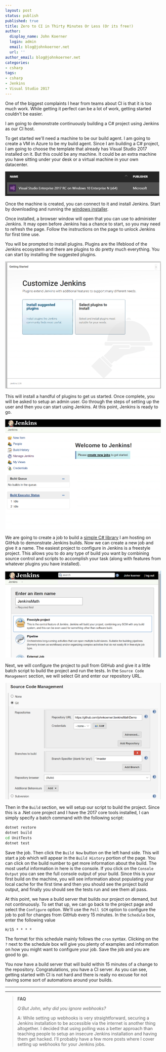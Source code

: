 ```yaml
---
layout: post
status: publish
published: true
title: Zero to CI in Thirty Minutes Or Less (Or its free!)
author:
  display_name: John Koerner
  login: admin
  email: blog@johnkoerner.net
  url: ''
author_email: blog@johnkoerner.net
categories:
- csharp
tags:
- csharp
- Jenkins
- Visual Studio 2017
---
```

One of the biggest complaints I hear from teams about CI is that it is too much work.  While getting it perfect can be a lot of work, getting started couldn't be easier.  

I am going to demonstrate continuously building a C# project using Jenkins as our CI host.

To get started we'll need a machine to be our build agent.  I am going to create a VM in Azure to be my build agent. Since I am building a C# project, I am going to choose the template that already has Visual Studio 2017 installed on it. But this could be any machine. It could be an extra machine you have sitting under your desk or a virtual machine in your own datacenter.

![Azure template image](/content/VS2017AzureTemplate.png)

Once the machine is created, you can connect to it and install Jenkins.  Start by downloading and running the [windows installer](https://Jenkins.io/content/thank-you-downloading-windows-installer/).

Once installed, a browser window will open that you can use to administer Jenkins. It may open before Jenkins has a chance to start, so you may need to refresh the page.  Follow the instructions on the page to unlock Jenkins for first time use.

You will be prompted to install plugins.  Plugins are the lifeblood of the Jenkins ecosystem and there are plugins to do pretty much everything. You can start by installing the suggested plugins.

![Customize Jenkins](/content/CustomizeJenkins.png)

This will install a handful of plugins to get us started.  Once complete, you will be asked to setup an admin user. Go through the steps of setting up the user and then you can start using Jenkins. At this point, Jenkins is ready to go.

![Jenkins is Ready](/content/Jenkins.png)

We are going to create a job to build a [simple C# library](https://github.com/johnkoerner/JenkinsMathDemo) I am hosting on GitHub to demonstrate Jenkins builds. Now we can create a new job and give it a name.  The easiest project to configure in Jenkins is a freestyle project. This allows you to do any type of build you want by combining source control and scripts to accomplish your task (along with features from whatever plugins you have installed). 

![Jenkins freestyle project](/content/JenkinsFreestyle.png)

Next, we will configure the project to pull from GitHub and give it a little batch script to build the project and run the tests.  In the `Source Code Management` section, we will select Git and enter our repository URL. 

 ![Jenkins Source Control Configuration](/content/JenkinsSCM.png)

Then in the `Build` section, we will setup our script to build the project. Since this is a .Net core project and I have the 2017 core tools installed, I can simply specify a batch command with the following script:

```bat
dotnet restore
dotnet build
cd UnitTests
dotnet test
```

Save the job.  Then click the `Build Now` button on the left hand side. This will start a job which will appear in the `Build History` portion of the page. You can click on the build number to get more information about the build.  The most useful information in here is the console. If you click on the `Console Output` you can see the full console output of your build. Since this is your first build on the machine, you will see information about populating your local cache for the first time and then you should see the project build output, and finally you should see the tests run and see them all pass.

At this point, we have a build server that builds our project on demand, but not continuously.  To set that up, we can go back to the project page and select the `Configure` option. We'll use the `Poll SCM` option to configure the job to poll for changes from GitHub every 15 minutes. In the `Schedule` box, enter the following value

    H/15 * * * *

The format for this schedule mainly follows the `cron` syntax. Clicking on the `?` next to the schedule box will give you plenty of examples and information on how you might want to configure your job. Save the job and you are good to go. 

You now have a build server that will build within 15 minutes of a change to the repository. Congratulations, you have a CI server.  As you can see, getting started with CI is not hard and there is really no excuse for not having some sort of automations around your builds.

---
---

 
> **FAQ**
>
>*Q:But John, why did you ignore webhooks?*
>
>A: While setting up webhooks is very straightforward, securing a Jenkins installation to be accessible via the internet is another thing altogether.  I decided that using polling was a better approach than teaching people to setup an insecure Jenkins installation and having them get hacked. I'll probably have a few more posts where I cover setting up webhooks for your Jenkins jobs.


